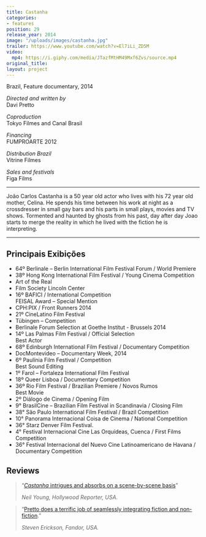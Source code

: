 ```yaml
---
title: Castanha
categories:
- features
position: 29
release_year: 2014
image: "/uploads/images/castanha.jpg"
trailer: https://www.youtube.com/watch?v=El7iLi_ZD5M
video:
  mp4: https://i.giphy.com/media/JTazfMtHM49Mxf6Zvs/source.mp4
original_title: 
layout: project
---
```


Brazil, Feature documentary, 2014

_Directed and written by_  
Davi Pretto

_Coproduction_  
Tokyo Filmes and Canal Brasil

_Financing_  
FUMPROARTE 2012

_Distribution Brazil_  
Vitrine Filmes

_Sales and festivals_  
Figa Films

---

João Carlos Castanha is a 50 year old actor who lives with his 72 year old mother, Celina. He spends his time between his work at night as a crossdresser in small gay bars and his parts in small plays, movies and TV shows. Tormented and haunted by ghosts from his past, day after day Joao starts to merge the reality in which he lived with the fiction he is interpreting.

---

## Principais Exibições

- 64º Berlinale – Berlin International Film Festival Forum / World Premiere
- 38º Hong Kong International Film Festival / Young Cinema Competition
- Art of the Real
- Film Society Lincoln Center
- 16º BAFICI / International Competition  
  FEISAL Award – Special Mention
- CPH:PIX / Front Runners 2014
- 21º CineLatino Film Festival
- Tübingen – Competition
- Berlinale Forum Selection at Goethe Institut - Brussels 2014
- 14º Las Palmas Film Festival / Official Selection  
  Best Actor
- 68º Edinburgh International Film Festival / Documentary Competition
- DocMontevideo – Documentary Week, 2014
- 6º Paulínia Film Festival / Competition  
  Best Sound Editing
- 1º Farol – Fortaleza International Film Festival
- 18º Queer Lisboa / Documentary Competition
- 36º Rio Film Festival / Brazilian Premiere / Novos Rumos  
  Best Movie
- 2º Diálogo de Cinema / Opening Film
- 9° BrasilCine – Brazilian Film Festival in Scandinavia / Closing Film
- 38° São Paulo International Film Festival / Brazil Competition
- 10° Panorama Internacional Coisa de Cinema / National Competition
- 36° Starz Denver Film Festival.
- 4° Festival Internacional Cine Las Orquídeas, Cuenca / First Films Competition
- 36° Festival Internacional del Nuevo Cine Latinoamericano de Havana / Documentary Competition

## Reviews

> “[_Castanha_ intrigues and absorbs on a scene-by-scene basis](http://www.hollywoodreporter.com/review/castanha-copenhagen-review-697919)”
>
> _Neil Young, Hollywood Reporter, USA._

> “[Pretto does a terrific job of seamlessly integrating fiction and non-fiction](http://www.fandor.com/keyframe/film-society-of-lincoln-centers-daring-art-of-the-real).”
>
> _Steven Erickson, Fandor, USA._
